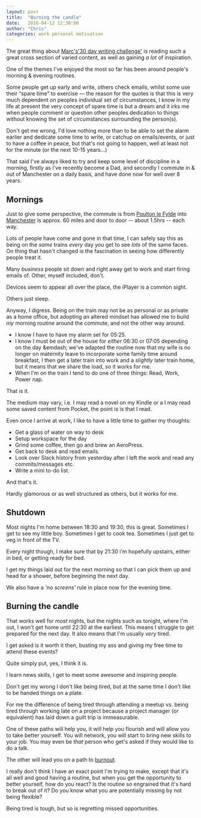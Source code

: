 ```yaml
---
layout: post
title:  "Burning the candle"
date:   2016-04-12 12:30:00
author: "Chris"
categories: work personal motivation
---
```

The great thing about [Marc's](https://twitter.com/marcjenkins)['30 day writing challenge'](https://marcjenkins.co.uk/the-30-day-writing-challenge/) is reading such a great cross section of varied content, as well as gaining _a lot_ of inspiration.

One of the themes I've enjoyed the most so far has been around people's morning &amp; evening routines.

Some people get up early and write, others check emails, whilst some use their &ldquo;spare time&rdquo; to exercise &mdash; the reason for the quotes is that this is very much dependent on peoples individual set of circumstances, I know in my life at present the very concept of spare time is but a dream and it irks me when people comment or question other peoples dedication to things without knowing the set of circumstances surrounding the person(s).

Don't get me wrong, I'd love nothing more than to be able to set the alarm earlier and dedicate some time to write, or catchup on emails/events, or just to have a coffee in peace, but that's not going to happen, well at least not for the minute (or the next 10-15 years...)

That said I've always liked to try and keep some level of discipline in a morning, firstly as I've recently become a Dad, and secondly I commute in &amp; out of Manchester on a daily basis, and have done now for well over 8 years.

## Mornings
Just to give some perspective, the commute is from [Poulton le Fylde](https://en.wikipedia.org/wiki/Poulton-le-Fylde) into [Manchester](https://en.wikipedia.org/wiki/Manchester) is approx. 60 miles and door to door -- about 1.5hrs -- each way.

Lots of people have come and gone in that time, I can safely say this as being on the _same_ trains _every_ day you get to see _lots_ of the same faces. On thing that hasn't changed is the fascination in seeing how differently people treat it.

Many _business_ people sit down and right away get to work and start firing emails of. Other, myself included, don't.

Devices seem to appear all over the place, the iPlayer is a common sight.

Others just sleep.

Anyway, I digress. Being on the train may not be as personal or as private as a home office, but adopting an altered mindset has allowed me to build _my_ morning routine around the commute, and not the other way around.

* I know I have to have my alarm set for 05:25.
* I know I must be out of the house for _either_ 06:30 or 07:05 depending on the day &emdash; we've adapted the routine now that my wife is no longer on maternity leave to incorporate some family time around breakfast, I then get a later train into work and a _slightly_ later train home, but it means that we share the load, so it works for me.
* When I'm on the train I tend to do one of three things: Read, Work, Power nap.

That is it.

The medium may vary, i.e. I may read a novel on my Kindle or a I may read some saved content from Pocket, the point is is that I read.

Even once I arrive at work, I like to have a little time to gather my thoughts:

* Get a glass of water on way to desk
* Setup workspace for the day
* Grind some coffee, then go and brew an AeroPress.
* Get back to desk and read emails.
* Look over Slack history from yesterday after I left the work and read any commits/messages etc.
* Write a mini to-do list.

And that's it.  

Hardly glamorous or as well structured as others, but it works for me.

## Shutdown
Most nights I'm home between 18:30 and 19:30, this is great. Sometimes I get to see my little boy. Sometimes I get to cook tea. Sometimes I just get to veg in front of the TV.

Every night though, I make sure that by 21:30 i'm hopefully upstairs, either in bed, or getting ready for bed.

I get my things laid out for the next morning so that I can pick them up and head for a shower, before beginning the next day.

We also have a _'no screens'_ rule in place now for the evening time.

## Burning the candle
That works well for _most_ nights, but the nights such as tonight, where I'm out, I won't get home until 22:30 at the earliest. This means I struggle to get prepared for the next day. It also means that I'm usually *very* tired.

I get asked is it worth it then, busting my ass and giving my free time to attend these events?

Quite simply put, yes, I think it is.

I learn news skills, I get to meet some awesome and inspiring people.

Don't get my wrong I don't like being tired, but at the same time I don't like to be handed things on a plate.

For me the difference of being tired through attending a meetup vs. being tired through working late on a project because a project manager (or equivalent) has laid down a guilt trip is immeasurable.

One of these paths will help you, it will help you flourish and will allow you to take better yourself. You will network, you will start to bring new skills to your job. You may even be _that_ person who get's asked if they would like to do a talk.

The other will lead you on a path to [burnout](/2016/02/19/motivation).

I really don't think I have an exact point I'm trying to make, except that it's all well and good having a routine, but when you get the opportunity to better yourself, how do you react? Is the routine so engrained that it's hard to break out of it? Do you know what you are potentially missing by not being flexible?

Being tired is tough, but so is regretting missed opportunities.
